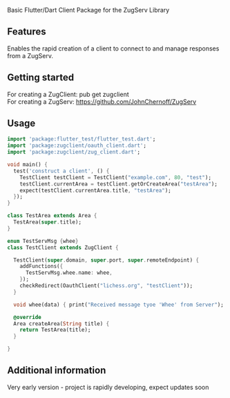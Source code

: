 <!--
This README describes the package. If you publish this package to pub.dev,
this README's contents appear on the landing page for your package.

For information about how to write a good package README, see the guide for
[writing package pages](https://dart.dev/guides/libraries/writing-package-pages).

For general information about developing packages, see the Dart guide for
[creating packages](https://dart.dev/guides/libraries/create-library-packages)
and the Flutter guide for
[developing packages and plugins](https://flutter.dev/developing-packages).
-->

Basic Flutter/Dart Client Package for the ZugServ Library

## Features

Enables the rapid creation of a client to connect to and manage responses from a ZugServ.

## Getting started

For creating a ZugClient: pub get zugclient <br>
For creating a ZugServ: https://github.com/JohnChernoff/ZugServ

## Usage

```dart
import 'package:flutter_test/flutter_test.dart';
import 'package:zugclient/oauth_client.dart';
import 'package:zugclient/zug_client.dart';

void main() {
  test('construct a client', () {
    TestClient testClient = TestClient("example.com", 80, "test");
    testClient.currentArea = testClient.getOrCreateArea("testArea");
    expect(testClient.currentArea.title, "testArea");
  });
}

class TestArea extends Area {
  TestArea(super.title);
}

enum TestServMsg {whee}
class TestClient extends ZugClient {

  TestClient(super.domain, super.port, super.remoteEndpoint) {
    addFunctions({
      TestServMsg.whee.name: whee,
    });
    checkRedirect(OauthClient("lichess.org", "testClient"));
  }

  void whee(data) { print("Received message tyoe 'Whee' from Server"); }

  @override
  Area createArea(String title) {
    return TestArea(title);
  }

}
```

## Additional information

Very early version - project is rapidly developing, expect updates soon
